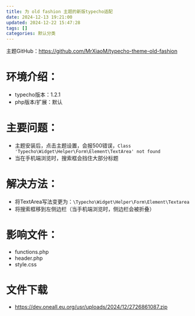 ```yaml
---
title: 为 old fashion 主题的新版typecho适配
date: 2024-12-13 19:21:00
updated: 2024-12-22 15:47:28
tags: []
categories: 默认分类
---
```


主题GitHub：https://github.com/MrXiaoM/typecho-theme-old-fashion

# 环境介绍：
- typecho版本：1.2.1
- php版本/扩展：默认

# 主要问题：
- 主题安装后，点击主题设置，会报500错误，`Class 'Typecho\Widget\Helper\Form\Element\TextArea' not found`
- 当在手机端浏览时，搜索框会挡住大部分标题

# 解决方法：
- 将TextArea写法变更为：`\Typecho\Widget\Helper\Form\Element\Textarea`
- 将搜索框移到左侧边栏（当手机端浏览时，侧边栏会被折叠）

# 影响文件：
- functions.php
- header.php
- style.css

# 文件下载
- https://dev.oneall.eu.org/usr/uploads/2024/12/2726861087.zip
